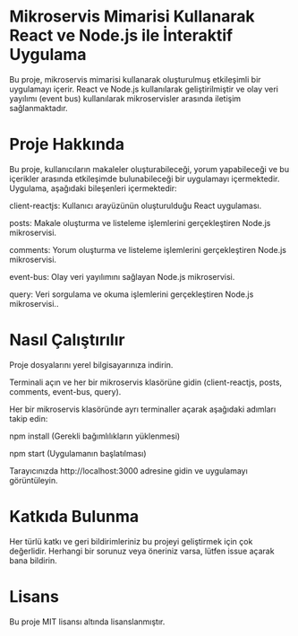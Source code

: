 # Mikroservis Mimarisi Kullanarak React ve Node.js ile İnteraktif Uygulama

Bu proje, mikroservis mimarisi kullanarak oluşturulmuş etkileşimli bir uygulamayı içerir. React ve Node.js kullanılarak geliştirilmiştir ve olay veri yayılımı (event bus) kullanılarak mikroservisler arasında iletişim sağlanmaktadır.

# Proje Hakkında

Bu proje, kullanıcıların makaleler oluşturabileceği, yorum yapabileceği ve bu içerikler arasında etkileşimde bulunabileceği bir uygulamayı içermektedir. Uygulama, aşağıdaki bileşenleri içermektedir:

client-reactjs: Kullanıcı arayüzünün oluşturulduğu React uygulaması.

posts: Makale oluşturma ve listeleme işlemlerini gerçekleştiren Node.js mikroservisi.

comments: Yorum oluşturma ve listeleme işlemlerini gerçekleştiren Node.js mikroservisi.

event-bus: Olay veri yayılımını sağlayan Node.js mikroservisi.

query: Veri sorgulama ve okuma işlemlerini gerçekleştiren Node.js mikroservisi..

# Nasıl Çalıştırılır

Proje dosyalarını yerel bilgisayarınıza indirin.

Terminali açın ve her bir mikroservis klasörüne gidin (client-reactjs, posts, comments, event-bus, query).

Her bir mikroservis klasöründe ayrı terminaller açarak aşağıdaki adımları takip edin:

npm install (Gerekli bağımlılıkların yüklenmesi)

npm start (Uygulamanın başlatılması)

Tarayıcınızda http://localhost:3000 adresine gidin ve uygulamayı görüntüleyin.



# Katkıda Bulunma

Her türlü katkı ve geri bildirimleriniz bu projeyi geliştirmek için çok değerlidir. Herhangi bir sorunuz veya öneriniz varsa, lütfen issue açarak bana bildirin.

#  Lisans

Bu proje MIT lisansı altında lisanslanmıştır.
